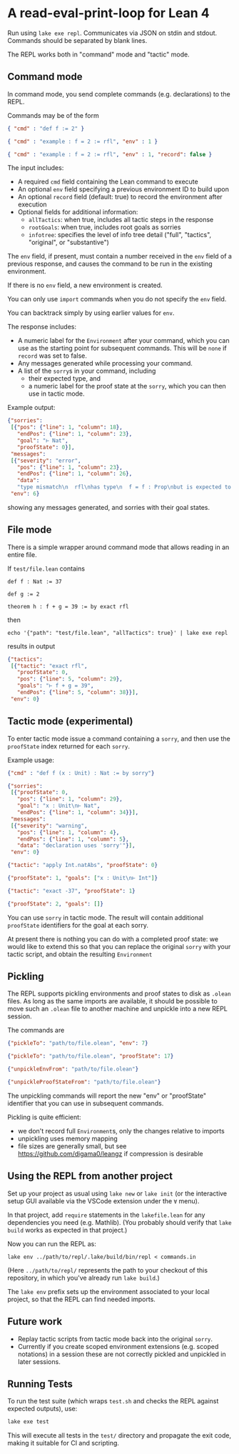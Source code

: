 # A read-eval-print-loop for Lean 4

Run using `lake exe repl`.
Communicates via JSON on stdin and stdout.
Commands should be separated by blank lines.

The REPL works both in "command" mode and "tactic" mode.

## Command mode

In command mode, you send complete commands (e.g. declarations) to the REPL.

Commands may be of the form

```json
{ "cmd" : "def f := 2" }
```

```json
{ "cmd" : "example : f = 2 := rfl", "env" : 1 }
```

```json
{ "cmd" : "example : f = 2 := rfl", "env" : 1, "record": false }
```

The input includes:
* A required `cmd` field containing the Lean command to execute
* An optional `env` field specifying a previous environment ID to build upon
* An optional `record` field (default: true) to record the environment after execution
* Optional fields for additional information:
  * `allTactics`: when true, includes all tactic steps in the response
  * `rootGoals`: when true, includes root goals as sorries
  * `infotree`: specifies the level of info tree detail ("full", "tactics", "original", or "substantive")

The `env` field, if present,
must contain a number received in the `env` field of a previous response,
and causes the command to be run in the existing environment.

If there is no `env` field, a new environment is created.

You can only use `import` commands when you do not specify the `env` field.

You can backtrack simply by using earlier values for `env`.

The response includes:
* A numeric label for the `Environment` after your command,
  which you can use as the starting point for subsequent commands.
  This will be `none` if `record` was set to false.
* Any messages generated while processing your command.
* A list of the `sorry`s in your command, including
  * their expected type, and
  * a numeric label for the proof state at the `sorry`, which you can then use in tactic mode.

Example output:

```json
{"sorries":
 [{"pos": {"line": 1, "column": 18},
   "endPos": {"line": 1, "column": 23},
   "goal": "⊢ Nat",
   "proofState": 0}],
 "messages":
 [{"severity": "error",
   "pos": {"line": 1, "column": 23},
   "endPos": {"line": 1, "column": 26},
   "data":
   "type mismatch\n  rfl\nhas type\n  f = f : Prop\nbut is expected to have type\n  f = 2 : Prop"}],
 "env": 6}
```

showing any messages generated, and sorries with their goal states.

## File mode

There is a simple wrapper around command mode that allows reading in an entire file.

If `test/file.lean` contains
```lean
def f : Nat := 37

def g := 2

theorem h : f + g = 39 := by exact rfl
```

then
```
echo '{"path": "test/file.lean", "allTactics": true}' | lake exe repl
```
results in output
```json
{"tactics":
 [{"tactic": "exact rfl",
   "proofState": 0,
   "pos": {"line": 5, "column": 29},
   "goals": "⊢ f + g = 39",
   "endPos": {"line": 5, "column": 38}}],
 "env": 0}
 ```

## Tactic mode (experimental)

To enter tactic mode issue a command containing a `sorry`,
and then use the `proofState` index returned for each `sorry`.

Example usage:
```json
{"cmd" : "def f (x : Unit) : Nat := by sorry"}

{"sorries":
 [{"proofState": 0,
   "pos": {"line": 1, "column": 29},
   "goal": "x : Unit\n⊢ Nat",
   "endPos": {"line": 1, "column": 34}}],
 "messages":
 [{"severity": "warning",
   "pos": {"line": 1, "column": 4},
   "endPos": {"line": 1, "column": 5},
   "data": "declaration uses 'sorry'"}],
 "env": 0}

{"tactic": "apply Int.natAbs", "proofState": 0}

{"proofState": 1, "goals": ["x : Unit\n⊢ Int"]}

{"tactic": "exact -37", "proofState": 1}

{"proofState": 2, "goals": []}
```

You can use `sorry` in tactic mode.
The result will contain additional `proofState` identifiers for the goal at each sorry.

At present there is nothing you can do with a completed proof state:
we would like to extend this so that you can replace the original `sorry` with your tactic script,
and obtain the resulting `Environment`

## Pickling

The REPL supports pickling environments and proof states to disk as `.olean` files.
As long as the same imports are available, it should be possible to move such an `.olean` file
to another machine and unpickle into a new REPL session.

The commands are

```json
{"pickleTo": "path/to/file.olean", "env": 7}

{"pickleTo": "path/to/file.olean", "proofState": 17}

{"unpickleEnvFrom": "path/to/file.olean"}

{"unpickleProofStateFrom": "path/to/file.olean"}
```

The unpickling commands will report the new "env" or "proofState" identifier that
you can use in subsequent commands.

Pickling is quite efficient:
* we don't record full `Environment`s, only the changes relative to imports
* unpickling uses memory mapping
* file sizes are generally small, but see https://github.com/digama0/leangz if compression is
  desirable

## Using the REPL from another project

Set up your project as usual using `lake new` or `lake init`
(or the interactive setup GUI available via the VSCode extension under the `∀` menu).

In that project, add `require` statements in the `lakefile.lean` for any dependencies you need
(e.g. Mathlib). (You probably should verify that `lake build` works as expected in that project.)

Now you can run the REPL as:
```shell
lake env ../path/to/repl/.lake/build/bin/repl < commands.in
```
(Here `../path/to/repl/` represents the path to your checkout of this repository,
in which you've already run `lake build`.)

The `lake env` prefix sets up the environment associated to your local project, so that the REPL
can find needed imports.

## Future work

* Replay tactic scripts from tactic mode back into the original `sorry`.
* Currently if you create scoped environment extensions (e.g. scoped notations) in a session
  these are not correctly pickled and unpickled in later sessions.

## Running Tests

To run the test suite (which wraps `test.sh` and checks the REPL against expected outputs), use:

```sh
lake exe test
```

This will execute all tests in the `test/` directory and propagate the exit code, making it suitable for CI and scripting.
